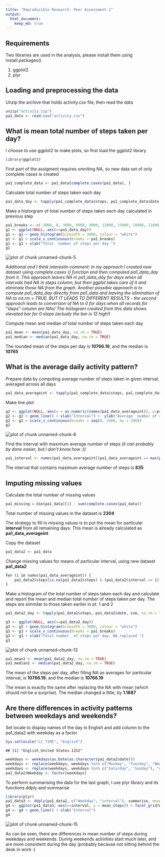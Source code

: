 ```yaml
---
title: "Reproducible Research: Peer Assessment 1"
output: 
  html_document:
    keep_md: true
---
```

## Requirements

Two libraries are used in the analysis, please install them using install.packages()  
1. ggplot2  
2. plyr  

## Loading and preprocessing the data

Unzip the archive that holds activity.csv file, then read the data

```r
unzip("activity.zip")
pa1_data <- read.csv("activity.csv")
```

## What is mean total number of steps taken per day?

I choose to use ggplot2 to make plots, so first load the ggplot2 library

```r
library(ggplot2)
```

First part of the assigment requires omniting NA, so new data set of only complete cases is created

```r
pa1_complete_data <- pa1_data[complete.cases(pa1_data), ]
```

Calculate total number of steps taken each day

```r
pa1_data_day <- tapply(pa1_complete_data$steps, pa1_complete_data$date, sum,  na.rm = TRUE)
```

Make a historgram of total number of steps taken each day calculated in previous step

```r
pa1_breaks <- c(-3000, 0, 3000, 6000, 9000, 12000, 15000, 18000, 21000, 24000, 27000)
g1 <- ggplot(NULL, aes(x=pa1_data_day))
g1 <- g1 + geom_histogram(binwidth = 3000, colour = "white")
g1 <- g1 + scale_x_continuous(breaks = pa1_breaks)
g1 <- g1 + xlab("Total  number of steps per day ")
g1
```

![plot of chunk unnamed-chunk-5](figure/unnamed-chunk-5-1.png) 

*Additional and I think interestin comment: In my approach I created new dataset using complete.cases () function and then computed pa1_data_day from it. This approach leaves NA in pa1_data_day for days when all intervals had NA in steps column, but then ggplot takes care of it and eliminate those NA from the graph. Another possible approach is to compute pa1_data_day directly from pa1_data and leaving the elimination of NA to na.rm = TRUE. BUT IT LEADS TO DIFFERENT RESULTS - the second approach leads to conversion of NA to 0 for days when all records for "steps" column are NAs! The histogram created from this data shows elevated bar for 0 steps (actualy the bar is 12 high!)*

Compute mean and median of total number of steps taken each day

```r
pa1_mean <- mean(pa1_data_day, na.rm = TRUE)
pa1_median <- median(pa1_data_day, na.rm = TRUE)
```

The rounded mean of the steps per day is **10766.19**, and the median is **10765** 

## What is the average daily activity pattern?
Prepare data by computing average number of steps taken in given interval, averaged across all days

```r
pa1_data_averageint <- tapply(pa1_complete_data$steps, pa1_complete_data$interval,  mean, na.rm = TRUE)
```

Make line plot

```r
g2 <- ggplot(NULL, aes(x = as.numeric(names(pa1_data_averageint)), y=pa1_data_averageint,))
g2 <- g2 + geom_line() + xlab("Interval") +  ylab("Average  number of steps")
g2 <- g2 + scale_x_continuous(breaks = seq(0, 2400, by = 200))
g2
```

![plot of chunk unnamed-chunk-8](figure/unnamed-chunk-8-1.png) 

Find the interval with maximum average number of steps 
*(it can probably by done easier, but I don't know how :))*

```r
pa1_interval <- names(pa1_data_averageint[(pa1_data_averageint == max(pa1_data_averageint))])
```
The interval that contains maximum average number of steps is **835**

## Imputing missing values

Calculate the total number of missing values

```r
pa1_missing = dim(pa1_data)[1] - sum(complete.cases(pa1_data))
```
Total number of missing values in the dataset is **2304**

The strategy to fill in missing values is to put the mean for particular **interval** from all remaining days. This mean is already calculated as **pa1_data_averageint**

Copy the dataset

```r
pa1_data2 <- pa1_data
```

Change missing values for means of particular interval, using new dataset **pa1_data2**

```r
for (i in names(pa1_data_averageint)) {
    pa1_data2$steps[is.na(pa1_data2$steps) & (pa1_data2$interval == i)]  <- pa1_data_averageint[i]
}
```

Make a histogram of the total number of steps taken each day and calculate and report the mean and median total number of steps taken per day. The steps are simmilar to those taken earlier in pt. 1 and 2

```r
pa1_data2_day <- tapply(pa1_data2$steps, pa1_data2$date, sum, na.rm = TRUE)

g3 <- ggplot(NULL, aes(x=pa1_data2_day))
g3 <- g3 + geom_histogram(binwidth = 3000, colour = "white")
g3 <- g3 + scale_x_continuous(breaks = pa1_breaks)
g3 <- g3 + xlab("Total number  of steps per day, NA replaced ")
g3
```

![plot of chunk unnamed-chunk-13](figure/unnamed-chunk-13-1.png) 

```r
pa1_mean2 <- mean(pa1_data2_day, na.rm = TRUE)
pa1_median2 <- median(pa1_data2_day, na.rm = TRUE)
```

The mean of the steps per day, after filling NA as averages for particular interval, is **10766.19**, and the median is **10766.19**

The mean is exactly the same after replacing the NA with mean (which should not be a surprise). The median changed a little, by **1.1887**

## Are there differences in activity patterns between weekdays and weekends?
Set locale to display names of the day in English and add column to the pa1_data2 with weekday as a factor 


```r
Sys.setlocale("LC_TIME", "English")
```

```
## [1] "English_United States.1252"
```

```r
weekdays <- weekdays(as.Date(as.character(pa1_data2$date)))
weekdays <- replace(weekdays, weekdays %in% c("Monday", "Tuesday", "Wednesday", "Thursday", "Friday"), "weekday")
weekdays <- replace(weekdays, weekdays %in% c("Saturday", "Sunday"), "weekend")
pa1_data2$Weekday <- factor(weekdays)
```

To perform summarising the data for the last graph, I use plyr library and its functions ddply and summarise


```r
library(plyr)
pa1_data3 <- ddply(pa1_data2, c("Weekday", "interval"), summarise, mean_steps = mean(steps))
g4 <- ggplot(pa1_data3, aes(x=interval, y = mean_steps)) + facet_grid(Weekday~.)
g4 <- g4 + geom_line() + xlab("Interval")
g4
```

![plot of chunk unnamed-chunk-15](figure/unnamed-chunk-15-1.png) 

As can be seen, there are differences in mean number of steps during weekdays and weekends. During weekends activities start much later, and are more consistent during the day (probably because not sitting behind the desk in work :)
